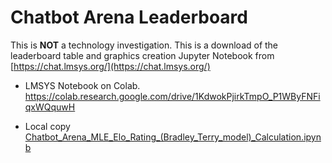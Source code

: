# Chatbot Arena Leaderboard

This is **NOT** a technology investigation.  This is a download of the leaderboard table and graphics creation Jupyter Notebook from [https://chat.lmsys.org/](https://chat.lmsys.org/)

- LMSYS Notebook on Colab. https://colab.research.google.com/drive/1KdwokPjirkTmpO_P1WByFNFiqxWQquwH

- Local copy [Chatbot_Arena_MLE_Elo_Rating_(Bradley_Terry_model)_Calculation.ipynb](Chatbot_Arena_MLE_Elo_Rating_(Bradley_Terry_model)_Calculation.ipynb)

